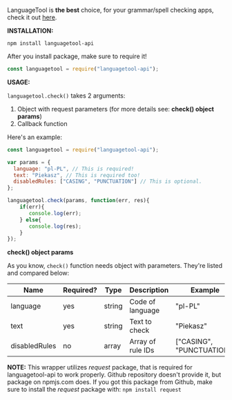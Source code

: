 LanguageTool is **the best** choice, for your grammar/spell checking apps, check it out [here](https://languagetool.org/).

**INSTALLATION:**

`npm install languagetool-api`

After you install package, make sure to require it!

```js
const languagetool = require("languagetool-api");
```

**USAGE:**

`languagetool.check()` takes 2 arguments:

1. Object with request parameters (for more details see: **check() object params**)
2. Callback function

Here's an example:

```js
const languagetool = require("languagetool-api");

var params = {
  language: "pl-PL", // This is required!
  text: "Piekasz", // This is required too!
  disabledRules: ["CASING", "PUNCTUATION"] // This is optional.
};

languagetool.check(params, function(err, res){
	if(err){
	   console.log(err);
	} else{
	   console.log(res);
	}
});
```

**check() object params**

As you know, `check()` function needs object with parameters. They're listed and compared below:

|  Name        |   Required?       | Type      |Description      |Example                  |
|--------------|-------------------|-----------|-----------------|-------------------------|
|language      |yes                | string    |Code of language |"pl-PL"                  |
|text          |yes                | string    |Text to check    |"Piekasz"                |
|disabledRules |no                 | array     |Array of rule IDs|["CASING", "PUNCTUATION"]|

**NOTE:** 
This wrapper utilizes *request* package, that is required for languagetool-api to work properly. Github repository doesn't provide it, but package on npmjs.com does. If you got this package from Github, make sure to install the *request* package with:
`npm install request`